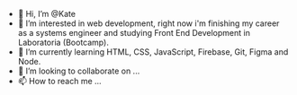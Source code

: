 - 👋 Hi, I’m @Kate
- 👀 I’m interested in web development, right now i'm finishing my career as a systems engineer and studying Front End Development in Laboratoria (Bootcamp).
- 🌱 I’m currently learning HTML, CSS, JavaScript, Firebase, Git, Figma and Node.
- 💞️ I’m looking to collaborate on ...
- 📫 How to reach me ...

<!---
Kate1513/Kate1513 is a ✨ special ✨ repository because its `README.md` (this file) appears on your GitHub profile.
You can click the Preview link to take a look at your changes.
--->
